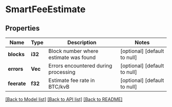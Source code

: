 # SmartFeeEstimate

## Properties
Name | Type | Description | Notes
------------ | ------------- | ------------- | -------------
**blocks** | **i32** | Block number where estimate was found | [optional] [default to null]
**errors** | **Vec<String>** | Errors encountered during processing | [optional] [default to null]
**feerate** | **f32** | Estimate fee rate in BTC/kvB | [optional] [default to null]

[[Back to Model list]](../README.md#documentation-for-models) [[Back to API list]](../README.md#documentation-for-api-endpoints) [[Back to README]](../README.md)


